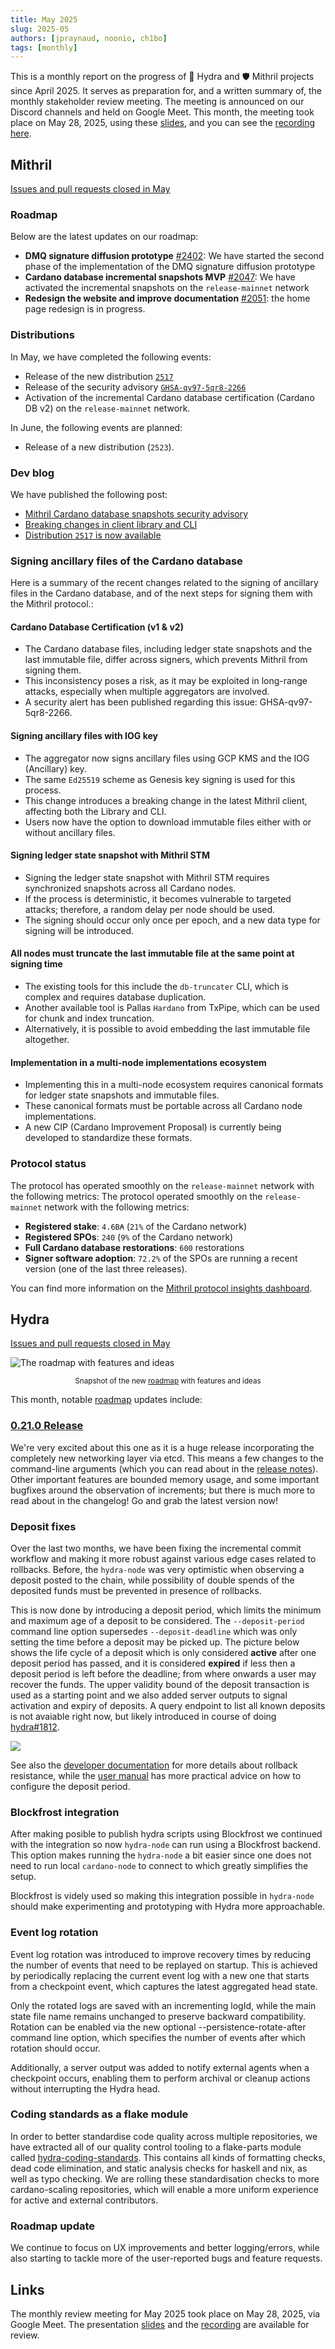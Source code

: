 ```yaml
---
title: May 2025
slug: 2025-05
authors: [jpraynaud, noonio, ch1bo]
tags: [monthly]
---
```


This is a monthly report on the progress of 🐲 Hydra and 🛡 Mithril projects since April 2025. It serves as preparation for, and a written summary of, the monthly stakeholder review meeting. The meeting is announced on our Discord channels and held on Google Meet. This month, the meeting took place on May 28, 2025, using these [slides][slides], and you can see the [recording here][recording].

## Mithril

[Issues and pull requests closed in May](https://github.com/input-output-hk/mithril/issues?q=is%3Aclosed+sort%3Aupdated-desc+closed%3A2025-05-01..2025-05-30)

### Roadmap

Below are the latest updates on our roadmap:

- **DMQ signature diffusion prototype** [#2402](https://github.com/input-output-hk/mithril/issues/2402): We have started the second phase of the implementation of the DMQ signature diffusion prototype
- **Cardano database incremental snapshots MVP** [#2047](https://github.com/input-output-hk/mithril/issues/2047): We have activated the incremental snapshots on the `release-mainnet` network
- **Redesign the website and improve documentation** [#2051](https://github.com/input-output-hk/mithril/issues/2051): the home page redesign is in progress.

### Distributions

In May, we have completed the following events:

- Release of the new distribution [`2517`](https://github.com/input-output-hk/mithril/releases/tag/2517.1)
- Release of the security advisory [`GHSA-qv97-5qr8-2266`](https://github.com/input-output-hk/mithril/security/advisories/GHSA-qv97-5qr8-2266)
- Activation of the incremental Cardano database certification (Cardano DB v2) on the `release-mainnet` network.

In June, the following events are planned:

- Release of a new distribution (`2523`).

### Dev blog

We have published the following post:

- [Mithril Cardano database snapshots security advisory](https://mithril.network/doc/dev-blog/2025/05/07/client-security-advisory)
- [Breaking changes in client library and CLI](https://mithril.network/doc/dev-blog/2025/05/06/client-breaking-change)
- [Distribution `2517` is now available](https://mithril.network/doc/dev-blog/2025/05/05/distribution-2517)

### Signing ancillary files of the Cardano database

Here is a summary of the recent changes related to the signing of ancillary files in the Cardano database, and of the next steps for signing them with the Mithril protocol.:

#### Cardano Database Certification (v1 & v2)

- The Cardano database files, including ledger state snapshots and the last immutable file, differ across signers, which prevents Mithril from signing them.
- This inconsistency poses a risk, as it may be exploited in long-range attacks, especially when multiple aggregators are involved.
- A security alert has been published regarding this issue: GHSA-qv97-5qr8-2266.

#### Signing ancillary files with IOG key

- The aggregator now signs ancillary files using GCP KMS and the IOG (Ancillary) key.
- The same `Ed25519` scheme as Genesis key signing is used for this process.
- This change introduces a breaking change in the latest Mithril client, affecting both the Library and CLI.
- Users now have the option to download immutable files either with or without ancillary files.

#### Signing ledger state snapshot with Mithril STM

- Signing the ledger state snapshot with Mithril STM requires synchronized snapshots across all Cardano nodes.
- If the process is deterministic, it becomes vulnerable to targeted attacks; therefore, a random delay per node should be used.
- The signing should occur only once per epoch, and a new data type for signing will be introduced.

#### All nodes must truncate the last immutable file at the same point at signing time

- The existing tools for this include the `db-truncater` CLI, which is complex and requires database duplication.
- Another available tool is Pallas `Hardano` from TxPipe, which can be used for chunk and index truncation.
- Alternatively, it is possible to avoid embedding the last immutable file altogether.

#### Implementation in a multi-node implementations ecosystem

- Implementing this in a multi-node ecosystem requires canonical formats for ledger state snapshots and immutable files.
- These canonical formats must be portable across all Cardano node implementations.
- A new CIP (Cardano Improvement Proposal) is currently being developed to standardize these formats.

### Protocol status

The protocol has operated smoothly on the `release-mainnet` network with the following metrics:
The protocol operated smoothly on the `release-mainnet` network with the following metrics:

- **Registered stake**: `4.6B₳` (`21%` of the Cardano network)
- **Registered SPOs**: `240` (`9%` of the Cardano network)
- **Full Cardano database restorations**: `600` restorations
- **Signer software adoption**: `72.2%` of the SPOs are running a recent version (one of the last three releases).

You can find more information on the [Mithril protocol insights dashboard](https://lookerstudio.google.com/s/mbL23-8gibI).

## Hydra

[Issues and pull requests closed in May](https://github.com/cardano-scaling/hydra/issues?q=is%3Aclosed+sort%3Aupdated-desc+closed%3A2025-05-01..2025-05-30)

![The roadmap with features and ideas](./img/2025-05-hydra-roadmap.png)
<small><center>Snapshot of the new [roadmap](https://github.com/orgs/cardano-scaling/projects/7/views/6) with features and ideas</center></small>

This month, notable [roadmap](https://github.com/orgs/cardano-scaling/projects/7/views/6) updates include:

### [0.21.0 Release](https://github.com/cardano-scaling/hydra/releases/tag/0.21.0)

We're very excited about this one as it is a huge release incorporating the
completely new networking layer via etcd. This means a few changes to the
command-line arguments (which you can read about in the [release
notes](https://github.com/cardano-scaling/hydra/releases/tag/0.21.0)).
Other important features are bounded memory usage, and some important bugfixes
around the observation of increments; but there is much more to read about in
the changelog! Go and grab the latest version now!

### Deposit fixes

Over the last two months, we have been fixing the incremental commit workflow and making it more robust against various edge cases related to rollbacks. Before, the `hydra-node` was very optimistic when observing a deposit posted to the chain, while possibility of double spends of the deposited funds must be prevented in presence of rollbacks. 

This is now done by introducing a deposit period, which limits the minimum and maximum age of a deposit to be considered. The `--deposit-period` command line option supersedes `--deposit-deadline` which was only setting the time before a deposit may be picked up. The picture below shows the life cycle of a deposit which is only considered **active** after one deposit period has passed, and it is considered **expired** if less then a deposit period is left before the deadline; from where onwards a user may recover the funds. The upper validity bound of the deposit transaction is used as a starting point and we also added server outputs to signal activation and expiry of deposits. A query endpoint to list all known deposits is not avaiable right now, but likely introduced in course of doing [hydra#1812](https://github.com/cardano-scaling/hydra/issues/1812).

![](./img/2025-05-hydra-deposits.jpg)

See also the [developer documentation](https://hydra.family/head-protocol/unstable/docs/dev/protocol#rollback-resistance) for more details about rollback resistance, while the [user manual](https://hydra.family/head-protocol/unstable/docs/configuration#deposit-period) has more practical advice on how to configure the deposit period.

### Blockfrost integration

After making posible to publish hydra scripts using Blockfrost we continued
with the integration so now `hydra-node` can run using a Blockfrost backend.
This option makes running the `hydra-node` a bit easier since one does not need
to run local `cardano-node` to connect to which greatly simplifies the setup.

Blockfrost is videly used so making this integration possible in `hydra-node`
should make experimenting and prototyping with Hydra more approachable.

### Event log rotation

Event log rotation was introduced to improve recovery times by reducing the number of events that need to be replayed on startup. This is achieved by periodically replacing the current event log with a new one that starts from a checkpoint event, which captures the latest aggregated head state.

Only the rotated logs are saved with an incrementing logId, while the main state file name remains unchanged to preserve backward compatibility. Rotation can be enabled via the new optional --persistence-rotate-after command line option, which specifies the number of events after which rotation should occur.

Additionally, a server output was added to notify external agents when a checkpoint occurs, enabling them to perform archival or cleanup actions without interrupting the Hydra head.

### Coding standards as a flake module

In order to better standardise code quality across multiple repositories, we have extracted
all of our quality control tooling to a flake-parts module called [hydra-coding-standards](https://github.com/cardano-scaling/hydra-coding-standards).
This contains all kinds of formatting checks, dead code elimination, and static analysis checks
for haskell and nix, as well as typo checking. We are rolling these standardisation checks to more
cardano-scaling repositories, which will enable a more uniform experience for active and external contributors.

### Roadmap update

We continue to focus on UX improvements and better logging/errors, while also
starting to tackle more of the user-reported bugs and feature requests.

## Links

The monthly review meeting for May 2025 took place on May 28, 2025, via Google Meet.
The presentation [slides][slides] and the [recording][recording] are available for review.

[slides]: https://docs.google.com/presentation/d/1iWbN_V3gku4Uwbvl1F8x8Dhi5M_E2nuidrb7oi1XjwE/edit?slide=id.g1f87a7454a5_0_1392#slide=id.g1f87a7454a5_0_1392
[recording]: https://drive.google.com/file/d/1qdOu_3WXXxEbQg-IhVdgZFENgJKX2o6A/view?usp=sharing
